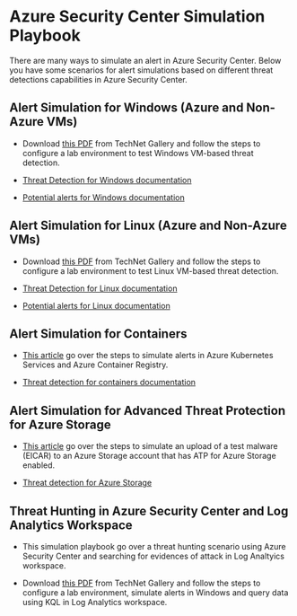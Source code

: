 
# Azure Security Center Simulation Playbook

There are many ways to simulate an alert in Azure Security Center. Below you have some scenarios for alert simulations based on different threat detections capabilities in Azure Security Center.

## Alert Simulation for Windows (Azure and Non-Azure VMs)

- Download [this PDF](https://gallery.technet.microsoft.com/Azure-Security-Center-f621a046) from TechNet Gallery and follow the steps to configure a lab environment to test Windows VM-based threat detection.

- [Threat Detection for Windows documentation](https://docs.microsoft.com/en-us/azure/security-center/security-center-alerts-iaas#windows-)

- [Potential alerts for Windows documentation](https://docs.microsoft.com/en-us/azure/security-center/alerts-reference#alerts-windows)


## Alert Simulation for Linux (Azure and Non-Azure VMs)

- Download [this PDF](https://gallery.technet.microsoft.com/Azure-Security-Center-0ac8a5ef) from TechNet Gallery and follow the steps to configure a lab environment to test Linux VM-based threat detection.

- [Threat Detection for Linux documentation](https://docs.microsoft.com/en-us/azure/security-center/security-center-alerts-iaas#linux-)

- [Potential alerts for Linux documentation](https://docs.microsoft.com/en-us/azure/security-center/alerts-reference#alerts-linux)


## Alert Simulation for Containers

- [This article](https://techcommunity.microsoft.com/t5/azure-security-center/how-to-demonstrate-the-new-containers-features-in-azure-security/ba-p/1011270) go over the steps to simulate alerts in Azure Kubernetes Services and Azure Container Registry.

- [Threat detection for containers documentation](https://docs.microsoft.com/en-us/azure/security-center/security-center-alerts-compute#azure-containers-)


## Alert Simulation for Advanced Threat Protection for Azure Storage

- [This article](https://techcommunity.microsoft.com/t5/azure-security-center/validating-atp-for-azure-storage-detections-in-azure-security/ba-p/1068131) go over the steps to simulate an upload of a test malware (EICAR) to an Azure Storage account that has ATP for Azure Storage enabled.

- [Threat detection for Azure Storage](https://docs.microsoft.com/en-us/azure/security-center/security-center-alerts-data-services#azure-storage-)


## Threat Hunting in Azure Security Center and Log Analytics Workspace

- This simulation playbook go over a threat hunting scenario using Azure Security Center and searching for evidences of attack in Log Analtyics workspace.


- Download [this PDF](https://gallery.technet.microsoft.com/Azure-Security-Center-549aa7a4) from TechNet Gallery and follow the steps to configure a lab environment, simulate alerts in Windows and query data using KQL in Log Analytics workspace.
